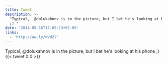 ```yaml
---
title: Tweet
description: >-
  "Typical,  @dolukahnov is in the picture, but I bet he's looking at his phone
  ;) "
date: '2014-05-16T17:05:13+01:00'
links:
  - 'http://ow.ly/wVd2l'
---
```

Typical,  @dolukahnov is in the picture, but I bet he's looking at his phone ;) 
      {{< tweet 0 0 >}}
    
